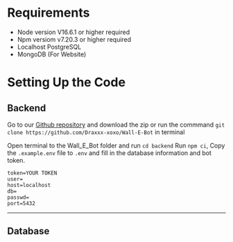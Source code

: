 # Requirements

- Node version V16.6.1 or higher required
- Npm versiom v7.20.3 or higher required
- Localhost PostgreSQL
- MongoDB (For Website)

# Setting Up the Code

## Backend

Go to our [Github repository](https://github.com/Draxxx-xoxo/Wall-E-Bot) and download the zip or run the commmand `git clone https://github.com/Draxxx-xoxo/Wall-E-Bot` in terminal

Open terminal to the Wall_E_Bot folder and run `cd backend`
Run `npm ci`,
Copy the `.example.env` file to `.env` and fill in the database information and bot token.

```
token=YOUR TOKEN
user=
host=localhost
db=
passwd=
port=5432
```

---

## Database
